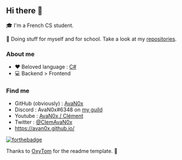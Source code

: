 ## Hi there 👋

🎓 I'm a French CS student.

📝 Doing stuff for myself and for school. Take a look at my [repositories](https://github.com/AvaN0x?tab=repositories).

### About me

* ❤ Beloved language : [C#](https://github.com/AvaN0x?tab=repositories&q=&type=&language=c%23)
* 💻 Backend > Frontend

### Find me

* GitHub (obviously) : [AvaN0x](https://github.com/AvaN0x)
* Discord : AvaN0x#6348 on [my guild](https://discord.gg/uDPqGyQ)
* Youtube : [AvaN0x / Clément](https://www.youtube.com/channel/UCQH3XHpnUK1K_qaKrFmEtIw)
* Twitter : [@ClemAvaN0x](https://twitter.com/ClemAvaN0x)
* <https://avan0x.github.io/>

[![forthebadge](https://forthebadge.com/images/badges/you-didnt-ask-for-this.svg)](https://forthebadge.com)

Thanks to [OxyTom](https://github.com/oxypomme) for the readme template. 👀
